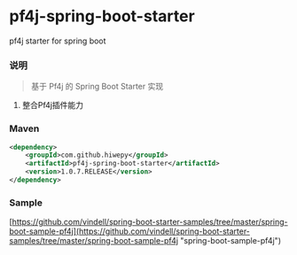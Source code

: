 # pf4j-spring-boot-starter
pf4j starter for spring boot

### 说明


 > 基于 Pf4j 的 Spring Boot Starter 实现

1. 整合Pf4j插件能力

### Maven

``` xml
<dependency>
	<groupId>com.github.hiwepy</groupId>
	<artifactId>pf4j-spring-boot-starter</artifactId>
	<version>1.0.7.RELEASE</version>
</dependency>
```

### Sample

[https://github.com/vindell/spring-boot-starter-samples/tree/master/spring-boot-sample-pf4j](https://github.com/vindell/spring-boot-starter-samples/tree/master/spring-boot-sample-pf4j "spring-boot-sample-pf4j")

